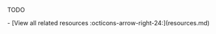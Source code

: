TODO

<div class="grid cards" markdown>
- [View all related resources :octicons-arrow-right-24:](resources.md)
</div>